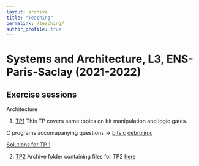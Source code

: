 ```yaml
---
layout: archive
title: "Teaching"
permalink: /teaching/
author_profile: true
---
```


# Systems and Architecture, L3, ENS-Paris-Saclay (2021-2022)

## Exercise sessions

Architecture

1. [TP1](TP01/tp01_eng.pdf)
This TP covers some topics on bit manipulation and logic gates.

C programs accomapanying questions -> [bits.c](TP01/bits.c)  [debruijn.c](TP01/debruijn.c)

[Solutions for TP 1](TP01/tp01_solutions.pdf)

2. [TP2](TP02/TP02.pdf)
Archive folder containing files for TP2 [here](../teaching/bootstrap.tar.gz)
